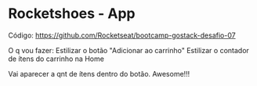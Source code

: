 # Rocketshoes - App

Código: https://github.com/Rocketseat/bootcamp-gostack-desafio-07

O q vou fazer:
Estilizar o botão "Adicionar ao carrinho"
Estilizar o contador de ítens do carrinho na Home

Vai aparecer a qnt de ítens dentro do botão. Awesome!!!
